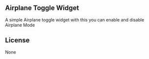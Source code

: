 
Airplane Toggle Widget
------------------------------------

A simple Airplane toggle widget with this you can enable and disable Airplane Mode


License
-------------------------

None
